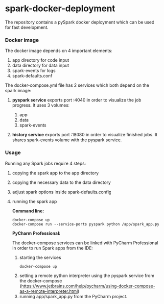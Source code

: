 # spark-docker-deployment

The repository contains a pySpark docker deployment which can be used for fast development.

### Docker image
The docker image depends on 4 important elements:
1. app directory for code input
2. data directory for data input
3. spark-events for logs
4. spark-defaults.conf

The docker-compose.yml file has 2 services which both depend on the spark image:

1. **pyspark service** exports port :4040 in order to visualize the job progress.
    It uses 3 volumes:
    1. app
    2. data
    3. spark-events

2. **history service** exports port :18080 in order to visualize finished jobs.
    It shares spark-events volume with the pyspark service.

### Usage

Running any Spark jobs require 4 steps:
1. copying the spark app to the app directory
2. copying the necessary data to the data directory
3. adjust spark options inside spark-defaults.config
4. running the spark app

    **Command line:**
    ```
    docker-compose up
    docker-compose run --service-ports pyspark python /app/spark_app.py
    ```
    
    **PyCharm Professional:**
    
    The docker-compose services can be linked with PyCharm Professional in order to run Spark apps from the IDE:
    
    1. starting the services
         ```
        docker-compose up
        ```
    2. setting a remote python interpreter using the pyspark service from the docker-compose (https://www.jetbrains.com/help/pycharm/using-docker-compose-as-a-remote-interpreter.html)
    3. running app/spark_app.py from the PyCharm project.
